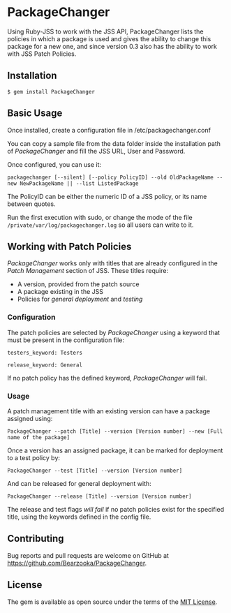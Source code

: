 # PackageChanger

Using Ruby-JSS to work with the JSS API, PackageChanger lists the policies in which a package is used and gives the ability to change this package for a new one, and since version 0.3 also has the ability to work with JSS Patch Policies.

## Installation

    $ gem install PackageChanger

## Basic Usage

Once installed, create a configuration file in /etc/packagechanger.conf

You can copy a sample file from the data folder inside the installation path of *PackageChanger* and fill the JSS URL, User and Password.

Once configured, you can use it:

```packagechanger [--silent] [--policy PolicyID] --old OldPackageName --new NewPackageName || --list ListedPackage```

The PolicyID can be either the numeric ID of a JSS policy, or its name between quotes.

Run the first execution with sudo, or change the mode of the file `/private/var/log/packagechanger.log` so all users can write to it.

## Working with Patch Policies

*PackageChanger* works only with titles that are already configured in the _Patch Management_ section of JSS. These titles require:

- A version, provided from the patch source
- A package existing in the JSS
- Policies for _general deployment_ and _testing_

### Configuration

The patch policies are selected by *PackageChanger* using a keyword that must be present in the configuration file:

```
testers_keyword: Testers

release_keyword: General
```
If no patch policy has the defined keyword, *PackageChanger* will fail.

### Usage

A patch management title with an existing version can have a package assigned using:

`PackageChanger --patch [Title] --version [Version number] --new [Full name of the package]`

Once a version has an assigned package, it can be marked for deployment to a test policy by:

`PackageChanger --test [Title] --version [Version number]`

And can be released for general deployment with:

`PackageChanger --release [Title] --version [Version number]`

The release and test flags *will fail* if no patch policies exist for the specified title, using the keywords defined in the config file.


## Contributing

Bug reports and pull requests are welcome on GitHub at https://github.com/Bearzooka/PackageChanger.

## License

The gem is available as open source under the terms of the [MIT License](https://opensource.org/licenses/MIT).
